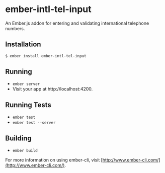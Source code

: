 # ember-intl-tel-input

An Ember.js addon for entering and validating international telephone numbers.

## Installation

```bash
$ ember install ember-intl-tel-input
```

## Running

* `ember server`
* Visit your app at http://localhost:4200.

## Running Tests

* `ember test`
* `ember test --server`

## Building

* `ember build`

For more information on using ember-cli, visit [http://www.ember-cli.com/](http://www.ember-cli.com/).
